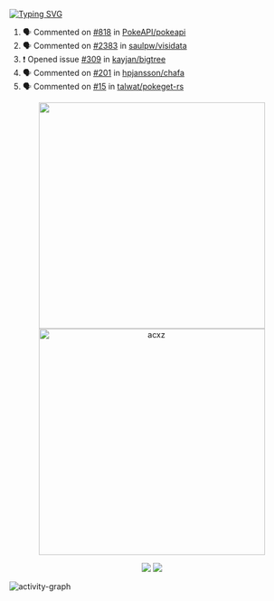 [![Typing SVG](https://readme-typing-svg.herokuapp.com?size=16&color=AFFFA3&multiline=true&height=75&lines=contributing+to+robotics%2Fae%2Fml%2Fgpu;packaging+it+for+archlinux;ricer)](https://git.io/typing-svg)

<!--START_SECTION:activity-->
1. 🗣 Commented on [#818](https://github.com/PokeAPI/pokeapi/issues/818#issuecomment-2454683991) in [PokeAPI/pokeapi](https://github.com/PokeAPI/pokeapi)
2. 🗣 Commented on [#2383](https://github.com/saulpw/visidata/issues/2383#issuecomment-2451173257) in [saulpw/visidata](https://github.com/saulpw/visidata)
3. ❗ Opened issue [#309](https://github.com/kayjan/bigtree/issues/309) in [kayjan/bigtree](https://github.com/kayjan/bigtree)
4. 🗣 Commented on [#201](https://github.com/hpjansson/chafa/issues/201#issuecomment-2440249894) in [hpjansson/chafa](https://github.com/hpjansson/chafa)
5. 🗣 Commented on [#15](https://github.com/talwat/pokeget-rs/pull/15#issuecomment-2440197821) in [talwat/pokeget-rs](https://github.com/talwat/pokeget-rs)
<!--END_SECTION:activity-->

<p align="center">
  <img width="400em" src=https://github-readme-stats.vercel.app/api?username=acxz&include_all_commits=true&show_icons=true />
  <img width="400em" src="https://github-readme-streak-stats.herokuapp.com/?user=acxz&" alt="acxz" />
</p>

<p align="center">
  <img src=https://github-readme-stats.vercel.app/api/top-langs/?username=acxz&layout=compact />
  <img src=https://github-profile-trophy.vercel.app/?username=acxz&row=2&column=4 />
</p>

![activity-graph](https://github-readme-activity-graph.vercel.app/graph?username=acxz&bg_color=053c4a&color=ffffff&line=76c533&point=8f2fe1&area=true&hide_border=true&hide_title=true)

